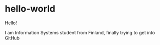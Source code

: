 # hello-world

Hello!

I am Information Systems student from Finland, finally trying to get into GitHub
